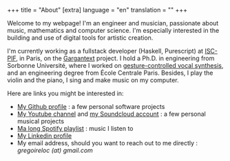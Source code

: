 +++
title = "About"
[extra]
language = "en"
translation = ""
+++

Welcome to my webpage! I'm an engineer and musician, passionate about music, mathematics and computer science.
I'm especially interested in the building and use of digital tools for artistic creation.

I'm currently working as a fullstack developer (Haskell, Purescript) at [ISC-PIF](https://iscpif.fr/?lang=en), in Paris, on the [Gargantext](https://iscpif.fr/projects/gargantext/?lang=en) project. I hold a Ph.D. in engineering from Sorbonne Université, where I worked on [gesture-controlled vocal synthesis](https://www.theses.fr/s267227), and an engineering degree from École Centrale Paris. Besides, I play the violin and the piano, I sing and make music on my computer.

Here are links you might be interested in:

* [My Github profile](https://github.com/glocq) : a few personal software projects
* [My Youtube channel](https://www.youtube.com/channel/UC4X_Sho9tdLGUgJI4QmOMSw) and [my Soundcloud account](https://soundcloud.com/eigensandwich) : a few personal musical projects
* [Ma long Spotify playlist](https://open.spotify.com/playlist/1gIvCptvejJjQC9xfNfI5B?si=def56ffe97f04b9e) : music I listen to
* [My Linkedin profile](https://www.linkedin.com/in/gr%C3%A9goire-locqueville-8817a883)
* My email address, should you want to reach out to me directly : *gregoireloc (at) gmail.com*

